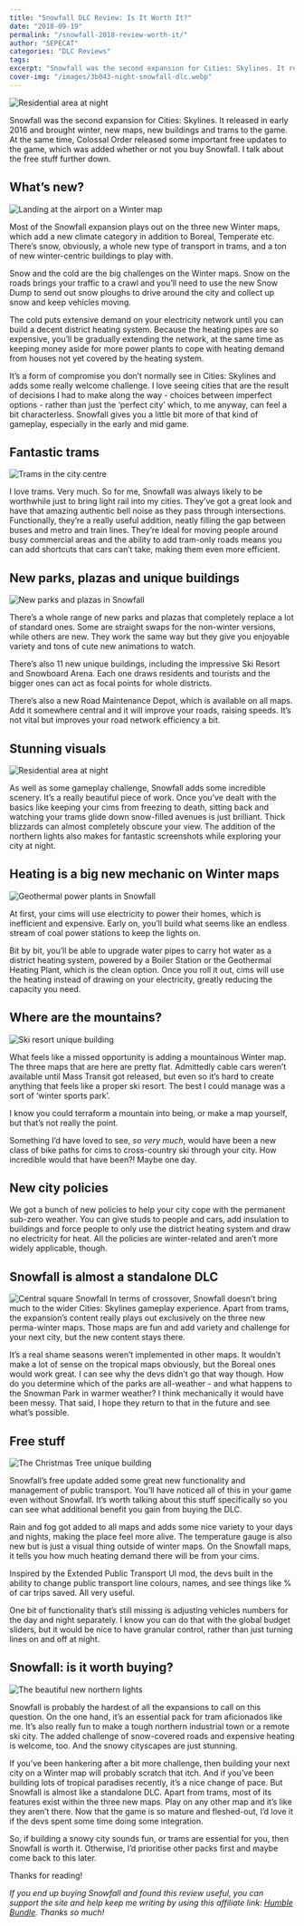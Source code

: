 ```yaml
---
title: "Snowfall DLC Review: Is It Worth It?"
date: "2018-09-19"
permalink: "/snowfall-2018-review-worth-it/"
author: "SEPECAT"
categories: "DLC Reviews"
tags:
excerpt: "Snowfall was the second expansion for Cities: Skylines. It released in early 2016 and brought winter, new maps, new buildings and trams to the game." 
cover-img: "/images/3b043-night-snowfall-dlc.webp"
---
```


![Residential area at night](/images/residential-snowfall-night.webp)

Snowfall was the second expansion for Cities: Skylines. It released in early 2016 and brought winter, new maps, new buildings and trams to the game. At the same time, Colossal Order released some important free updates to the game, which was added whether or not you buy Snowfall. I talk about the free stuff further down.

## What’s new?

![Landing at the airport on a Winter map](/images/airport-snowfall-northern-lights.webp)

Most of the Snowfall expansion plays out on the three new Winter maps, which add a new climate category in addition to Boreal, Temperate etc. There’s snow, obviously, a whole new type of transport in trams, and a ton of new winter-centric buildings to play with. 

Snow and the cold are the big challenges on the Winter maps. Snow on the roads brings your traffic to a crawl and you’ll need to use the new Snow Dump to send out snow ploughs to drive around the city and collect up snow and keep vehicles moving.

The cold puts extensive demand on your electricity network until you can build a decent district heating system. Because the heating pipes are so expensive, you’ll be gradually extending the network, at the same time as keeping money aside for more power plants to cope with heating demand from houses not yet covered by the heating system.

It’s a form of compromise you don’t normally see in Cities: Skylines and adds some really welcome challenge. I love seeing cities that are the result of decisions I had to make along the way - choices between imperfect options - rather than just the ‘perfect city’ which, to me anyway, can feel a bit characterless. Snowfall gives you a little bit more of that kind of gameplay, especially in the early and mid game.

## Fantastic trams

![Trams in the city centre](/images/trams-snowfall.webp)

I love trams. Very much. So for me, Snowfall was always likely to be worthwhile just to bring light rail into my cities. They’ve got a great look and have that amazing authentic bell noise as they pass through intersections.
Functionally, they’re a really useful addition, neatly filling the gap between buses and metro and train lines. They’re ideal for moving people around busy commercial areas and the ability to add tram-only roads means you can add shortcuts that cars can’t take, making them even more efficient.

## New parks, plazas and unique buildings

![New parks and plazas in Snowfall](/images/snowmobile-snowfall.webp)

There’s a whole range of new parks and plazas that completely replace a lot of standard ones. Some are straight swaps for the non-winter versions, while others are new. They work the same way but they give you enjoyable variety and tons of cute new animations to watch.

There’s also 11 new unique buildings, including the impressive Ski Resort and Snowboard Arena. Each one draws residents and tourists and the bigger ones can act as focal points for whole districts.

There’s also a new Road Maintenance Depot, which is available on all maps. Add it somewhere central and it will improve your roads, raising speeds. It’s not vital but improves your road network efficiency a bit.

## Stunning visuals

![Residential area at night](/images/residential-northern-lights.webp)

As well as some gameplay challenge, Snowfall adds some incredible scenery. It’s a really beautiful piece of work. Once you’ve dealt with the basics like keeping your cims from freezing to death, sitting back and watching your trams glide down snow-filled avenues is just brilliant. Thick blizzards can almost completely obscure your view. The addition of the northern lights also makes for fantastic screenshots while exploring your city at night.

## Heating is a big new mechanic on Winter maps

![Geothermal power plants in Snowfall](/images/geothermal-heating-plant.webp)

At first, your cims will use electricity to power their homes, which is inefficient and expensive. Early on, you’ll build what seems like an endless stream of coal power stations to keep the lights on.

Bit by bit, you’ll be able to upgrade water pipes to carry hot water as a district heating system, powered by a Boiler Station or the Geothermal Heating Plant, which is the clean option. Once you roll it out, cims will use the heating instead of drawing on your electricity, greatly reducing the capacity you need.

## Where are the mountains?

![Ski resort unique building](/images/ski-resort-snowfall.webp)

What feels like a missed opportunity is adding a mountainous Winter map. The three maps that are here are pretty flat. Admittedly cable cars weren’t available until Mass Transit got released, but even so it’s hard to create anything that feels like a proper ski resort. The best I could manage was a sort of ‘winter sports park’.

I know you could terraform a mountain into being, or make a map yourself, but that’s not really the point.

Something I’d have loved to see, *so very much*, would have been a new class of bike paths for cims to cross-country ski through your city. How incredible would that have been?! Maybe one day.

## New city policies

We got a bunch of new policies to help your city cope with the permanent sub-zero weather. You can give studs to people and cars, add insulation to buildings and force people to only use the district heating system and draw no electricity for heat. All the policies are winter-related and aren’t more widely applicable, though.

## Snowfall is almost a standalone DLC

![Central square Snowfall](/images/square-snowfall.webp)
In terms of crossover, Snowfall doesn’t bring much to the wider Cities: Skylines gameplay experience. Apart from trams, the expansion’s content really plays out exclusively on the three new perma-winter maps. Those maps are fun and add variety and challenge for your next city, but the new content stays there. 

It’s a real shame seasons weren’t implemented in other maps. It wouldn’t make a lot of sense on the tropical maps obviously, but the Boreal ones would work great. I can see why the devs didn’t go that way though. How do you determine which of the parks are all-weather - and what happens to the Snowman Park in warmer weather? I think mechanically it would have been messy. That said, I hope they return to that in the future and see what’s possible.

## Free stuff

![The Christmas Tree unique building](/images/christmas-tree-snowfall.webp)

Snowfall’s free update added some great new functionality and management of public transport. You’ll have noticed all of this in your game even without Snowfall. It’s worth talking about this stuff specifically so you can see what additional benefit you gain from buying the DLC.

Rain and fog got added to all maps and adds some nice variety to your days and nights, making the place feel more alive. The temperature gauge is also new but is just a visual thing outside of winter maps. On the Snowfall maps, it tells you how much heating demand there will be from your cims.

Inspired by the Extended Public Transport UI mod, the devs built in the ability to change public transport line colours, names, and see things like % of car trips saved. All very useful.

One bit of functionality that’s still missing is adjusting vehicles numbers for the day and night separately. I know you can do that with the global budget sliders, but it would be nice to have granular control, rather than just turning lines on and off at night.

## Snowfall: is it worth buying?

![The beautiful new northern lights](/images/northern-lights.webp)

Snowfall is probably the hardest of all the expansions to call on this question. On the one hand, it’s an essential pack for tram aficionados like me. It’s also really fun to make a tough northern industrial town or a remote ski city. The added challenge of snow-covered roads and expensive heating is welcome, too. And the snowy cityscapes are just stunning.

If you’ve been hankering after a bit more challenge, then building your next city on a Winter map will probably scratch that itch. And if you’ve been building lots of tropical paradises recently, it’s a nice change of pace.
But Snowfall is almost like a standalone DLC. Apart from trams, most of its features exist within the three new maps. Play on any other map and it’s like they aren’t there. Now that the game is so mature and fleshed-out, I’d love it if the devs spent some time doing some integration.

So, if building a snowy city sounds fun, or trams are essential for you, then Snowfall is worth it. Otherwise, I’d prioritise other packs first and maybe come back to this later.

Thanks for reading!

*If you end up buying Snowfall and found this review useful, you can support the site and help keep me writing by using this affiliate link: [Humble Bundle](https://www.humblebundle.com/store/cities-skylines-snowfall?partner=twcb). Thanks so much!*
